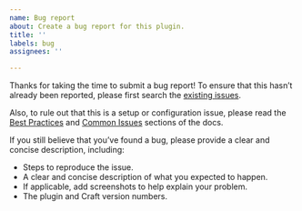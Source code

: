 ```yaml
---
name: Bug report
about: Create a bug report for this plugin.
title: ''
labels: bug
assignees: ''

---
```


Thanks for taking the time to submit a bug report! To ensure that this hasn’t already been reported, please first search the [existing issues](https://github.com/putyourlightson/craft-blitz/issues?q=is%3Aissue).

Also, to rule out that this is a setup or configuration issue, please read the [Best Practices](https://putyourlightson.com/plugins/blitz#best-practices) and [Common Issues](https://putyourlightson.com/plugins/blitz#common-issues) sections of the docs.

If you still believe that you’ve found a bug, please provide a clear and concise description, including:
- Steps to reproduce the issue.
- A clear and concise description of what you expected to happen.
- If applicable, add screenshots to help explain your problem.
- The plugin and Craft version numbers.
